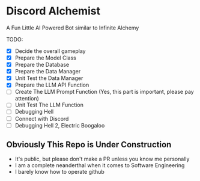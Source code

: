 # Discord Alchemist
A Fun Little AI Powered Bot similar to Infinite Alchemy

TODO: 
- [x] Decide the overall gameplay
- [x] Prepare the Model Class
- [x] Prepare the Database
- [x] Prepare the Data Manager
- [x] Unit Test the Data Manager
- [x] Prepare the LLM API Function
- [ ] Create The LLM Prompt Function  (Yes, this part is important, please pay attention)
- [ ] Unit Test The LLM Function
- [ ] Debugging Hell
- [ ] Connect with Discord
- [ ] Debugging Hell 2, Electric Boogaloo

## Obviously This Repo is Under Construction
- It's public, but please don't make a PR unless you know me personally
- I am a complete neanderthal when it comes to Software Engineering
- I barely know how to operate github
